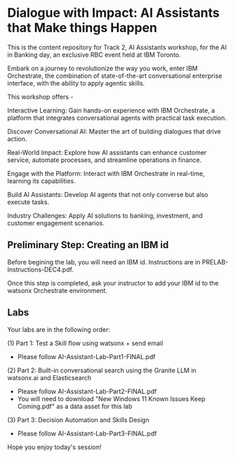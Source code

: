 # Dialogue with Impact: AI Assistants that Make things Happen

This is the content repository for Track 2, AI Assistants workshop, for the AI in Banking day, an exclusive RBC event held at IBM Toronto.  

Embark on a journey to revolutionize the way you work, enter IBM Orchestrate, the combination of state-of-the-art conversational enterprise interface, with the ability to apply agentic skills. 

This workshop offers -

Interactive Learning: Gain hands-on experience with IBM Orchestrate, a platform that integrates conversational agents with practical task execution.

Discover Conversational AI: Master the art of building dialogues that drive action.

Real-World Impact: Explore how AI assistants can enhance customer service, automate processes, and streamline operations in finance.

Engage with the Platform: Interact with IBM Orchestrate in real-time, learning its capabilities.

Build AI Assistants: Develop AI agents that not only converse but also execute tasks.

Industry Challenges: Apply AI solutions to banking, investment, and customer engagement scenarios.


## Preliminary Step: Creating an IBM id 

Before begining the lab, you will need an IBM id. Instructions are in PRELAB-Instructions-DEC4.pdf.

Once this step is completed, ask your instructor to add your IBM id to the watsonx Orchestrate environment. 

## Labs 

Your labs are in the following order: 

(1) Part 1: Test a Skill flow using watsonx + send email
+ Please follow AI-Assistant-Lab-Part1-FINAL.pdf

(2) Part 2: Built-in conversational search using
the Granite LLM in watsonx.ai and
Elasticsearch
+ Please follow AI-Assistant-Lab-Part2-FINAL.pdf
+ You will need to download "New Windows 11 Known Issues Keep Coming.pdf" as a data asset for this lab

(3) Part 3: Decision Automation and Skills
Design
+ Please follow AI-Assistant-Lab-Part3-FINAL.pdf

Hope you enjoy today's session! 
